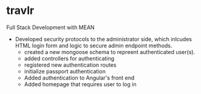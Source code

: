 # travlr
Full Stack Development with MEAN


- Developed security protocols to the administrator side, which inlcudes HTML login form and logic to secure admin endpoint methods.
    - created a new mongoose schema to repreent authenticated user(s).
    - added controllers for authenticating
    - registered new authentication routes
    - initialize passport authentication
    - Added authentication to Angular's front end
    - Added homepage that requires user to log in
      
